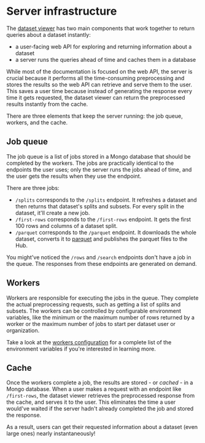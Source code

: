 # Server infrastructure

The [dataset viewer](https://github.com/huggingface/dataset-viewer) has two main components that work together to return queries about a dataset instantly:

- a user-facing web API for exploring and returning information about a dataset
- a server runs the queries ahead of time and caches them in a database

While most of the documentation is focused on the web API, the server is crucial because it performs all the time-consuming preprocessing and stores the results so the web API can retrieve and serve them to the user. This saves a user time because instead of generating the response every time it gets requested, the dataset viewer can return the preprocessed results instantly from the cache.

There are three elements that keep the server running: the job queue, workers, and the cache.

## Job queue

The job queue is a list of jobs stored in a Mongo database that should be completed by the workers. The jobs are practically identical to the endpoints the user uses; only the server runs the jobs ahead of time, and the user gets the results when they use the endpoint.

There are three jobs:

- `/splits` corresponds to the `/splits` endpoint. It refreshes a dataset and then returns that dataset's splits and subsets. For every split in the dataset, it'll create a new job.
- `/first-rows` corresponds to the `/first-rows` endpoint. It gets the first 100 rows and columns of a dataset split.
- `/parquet` corresponds to the `/parquet` endpoint. It downloads the whole dataset, converts it to [parquet](https://parquet.apache.org/) and publishes the parquet files to the Hub.

You might've noticed the `/rows` and `/search` endpoints don't have a job in the queue. The responses from these endpoints are generated on demand.

## Workers

Workers are responsible for executing the jobs in the queue. They complete the actual preprocessing requests, such as getting a list of splits and subsets. The workers can be controlled by configurable environment variables, like the minimum or the maximum number of rows returned by a worker or the maximum number of jobs to start per dataset user or organization.

Take a look at the [workers configuration](https://github.com/huggingface/dataset-viewer/tree/main/services/worker#configuration) for a complete list of the environment variables if you're interested in learning more.

## Cache

Once the workers complete a job, the results are stored - or _cached_ - in a Mongo database. When a user makes a request with an endpoint like `/first-rows`, the dataset viewer retrieves the preprocessed response from the cache, and serves it to the user. This eliminates the time a user would've waited if the server hadn't already completed the job and stored the response.

As a result, users can get their requested information about a dataset (even large ones) nearly instantaneously!
